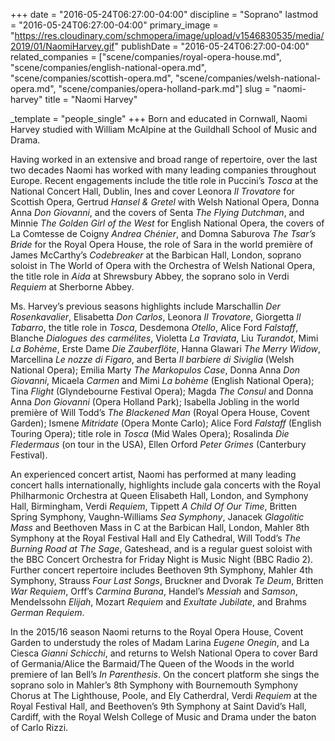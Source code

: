 +++
date = "2016-05-24T06:27:00-04:00"
discipline = "Soprano"
lastmod = "2016-05-24T06:27:00-04:00"
primary_image = "https://res.cloudinary.com/schmopera/image/upload/v1546830535/media/2019/01/NaomiHarvey.gif"
publishDate = "2016-05-24T06:27:00-04:00"
related_companies = ["scene/companies/royal-opera-house.md", "scene/companies/english-national-opera.md", "scene/companies/scottish-opera.md", "scene/companies/welsh-national-opera.md", "scene/companies/opera-holland-park.md"]
slug = "naomi-harvey"
title = "Naomi Harvey"

_template = "people_single"
+++
Born and educated in Cornwall, Naomi Harvey studied with William McAlpine at the Guildhall School of Music and Drama.

Having worked in an extensive and broad range of repertoire, over the last two decades Naomi has worked with many leading companies throughout Europe. Recent engagements include the title role in Puccini’s *Tosca* at the National Concert Hall, Dublin, Ines and cover Leonora *Il Trovatore* for Scottish Opera, Gertrud *Hansel & Gretel* with Welsh National Opera, Donna Anna *Don Giovanni*, and the covers of Senta *The Flying Dutchman*, and Minnie *The Golden Girl of the West* for English National Opera, the covers of La Comtesse de Coigny *Andrea Chénier*, and Domna Saburova *The Tsar’s Bride* for the Royal Opera House, the role of Sara in the world première of James McCarthy’s *Codebreaker* at the Barbican Hall, London, soprano soloist in The World of Opera with the Orchestra of Welsh National Opera, the title role in *Aida* at Shrewsbury Abbey, the soprano solo in Verdi *Requiem* at Sherborne Abbey.

Ms. Harvey’s previous seasons highlights include Marschallin *Der Rosenkavalier*, Elisabetta *Don Carlos*, Leonora *Il Trovatore*, Giorgetta *Il Tabarro*, the title role in *Tosca*, Desdemona *Otello*, Alice Ford *Falstaff*, Blanche *Dialogues des carmélites*, Violetta *La Traviata*, Liu *Turandot*, Mimi *La Bohème*, Erste Dame *Die Zauberflöte*, Hanna Glawari *The Merry Widow*, Marcellina *Le nozze di Figaro*, and Berta *Il barbiere di Siviglia* (Welsh National Opera); Emilia Marty *The Markopulos Case*, Donna Anna *Don Giovanni*, Micaela *Carmen* and Mimi *La bohème* (English National Opera); Tina *Flight* (Glyndebourne Festival Opera); Magda *The Consul* and Donna Anna *Don Giovanni* (Opera Holland Park); Isabella Jobling in the world première of Will Todd’s *The Blackened Man* (Royal Opera House, Covent Garden); Ismene *Mitridate* (Opera Monte Carlo); Alice Ford *Falstaff* (English Touring Opera); title role in *Tosca* (Mid Wales Opera); Rosalinda *Die Fledermaus* (on tour in the USA), Ellen Orford *Peter Grimes* (Canterbury Festival).

An experienced concert artist, Naomi has performed at many leading concert halls internationally, highlights include gala concerts with the Royal Philharmonic Orchestra at Queen Elisabeth Hall, London, and Symphony Hall, Birmingham, Verdi *Requiem*, Tippett *A Child Of Our Time*, Britten Spring Symphony, Vaughn-Williams *Sea Symphony*, Janacek *Glagolitic Mass* and Beethoven Mass in C at the Barbican Hall, London, Mahler 8th Symphony at the Royal Festival Hall and Ely Cathedral, Will Todd’s *The Burning Road at The Sage*, Gateshead, and is a regular guest soloist with the BBC Concert Orchestra for Friday Night is Music Night (BBC Radio 2). Further concert repertoire includes Beethoven 9th Symphony, Mahler 4th Symphony, Strauss *Four Last Songs*, Bruckner and Dvorak *Te Deum*, Britten *War Requiem*, Orff’s *Carmina Burana*, Handel’s *Messiah* and *Samson*, Mendelssohn *Elijah*, Mozart *Requiem* and *Exultate Jubilate*, and Brahms *German Requiem*.

In the 2015/16 season Naomi returns to the Royal Opera House, Covent Garden to understudy the roles of Madam Larina *Eugene Onegin*, and La Ciesca *Gianni Schicchi*, and returns to Welsh National Opera to cover Bard of Germania/Alice the Barmaid/The Queen of the Woods in the world premiere of Ian Bell’s *In Parenthesis*. On the concert platform she sings the soprano solo in Mahler’s 8th Symphony with Bournemouth Symphony Chorus at The Lighthouse, Poole, and Ely Catherdral, Verdi *Requiem* at the Royal Festival Hall, and Beethoven’s 9th Symphony at Saint David’s Hall, Cardiff, with the Royal Welsh College of Music and Drama under the baton of Carlo Rizzi.